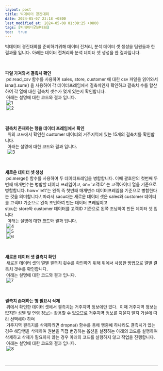 ```yaml
---
layout: post
title: 빅데이터 경진대회
date: 2024-05-07 23:18 +0800
last_modified_at: 2024-05-08 01:08:25 +0800
tags: [빅데이터경진대회]
toc:  true
---
```



빅데이터 경진대회를 준비하기위해 데이터 전처리, 분석 데이터 셋 생성을 팀원들과 한 결과물 입니다. 아래는 데이터 전처리와 분석 데이터 셋 생성을 한 결과입니다.\
<br/>
<br/>

**파일 가져와서 결측치 확인**\
&nbsp;pd.read_csv 함수를 사용하여 sales, store, customer 에 대한 csv 파일을 읽어와서 isna().sum() 을 사용하여 각 데이터프레임에서 결측치인지 확인하고 결측치 수를 합산하여 각 열에 대한 결측치 갯수가 몇개 있는지 확인합니다.\
&nbsp;아래는 설명에 대한 코드와 결과 입니다.\
&nbsp;![1](https://github.com/j-s-eee/j-s-eee/assets/163078421/9c2883eb-b88d-4992-84bc-f969583df0e5)\
&nbsp;![2](https://github.com/j-s-eee/j-s-eee/assets/163078421/13e5be54-d9d9-45e1-be0f-7100f97a6b4f)\
<br/>
<br/>


**결측치 존재하는 행을 데이터 프레임에서 확인**\
&nbsp; 위의 코드에서 확인한 customer 데이터의 거주지역에 있는 15개의 결측치를 확인합니다.\
&nbsp; 아래는 설명에 대한 코드와 결과 입니다.\
&nbsp; ![3](https://github.com/j-s-eee/j-s-eee/assets/163078421/a99b8eed-d9e1-4f72-b41b-379a4bec6491)\
<br/>
<br/>



**새로운 데이터 셋 생성**\
&nbsp;pd.merge() 함수를 사용하여 두 데이터프레임을 병합합니다. 이때 괄호안의 첫번째 두번째 매개변수는 병합할 데이터 프레임이고, on='고객ID' 는 고객아이디 열을 기준으로 병합합니다. how='left'는 왼쪽 즉 첫번째 매개변수 데이터프레임을 기준으로 병합한다는 것을 의미합니다.\ 
따라서 sacu라는 새로운 데이터 셋은 sales와 customer 데이터를 고객ID 기준으로 왼쪽 조인하여 만든 데이터 프레임이고\
stcu는 store와 customer 데이터를 고객ID 기준으로 왼쪽 조닝하여 만든 데이터 셋 입니다\
&nbsp; 아래는 설명에 대한 코드와 결과 입니다.\
&nbsp;![4](https://github.com/j-s-eee/j-s-eee/assets/163078421/5a93eae3-fcef-411e-9ac7-ea43f2cf929e)\
&nbsp;![5](https://github.com/j-s-eee/j-s-eee/assets/163078421/29cda321-9b85-4624-abc6-9b00473599c1)\
&nbsp;![6](https://github.com/j-s-eee/j-s-eee/assets/163078421/3ef2188e-ce01-452f-830c-cd6aa937b226)\
<br/>
<br/>

**새로운 데이터 셋 결측치 확인**\
&nbsp;새로운 데이터 셋의 열별 결측치 횟수를 확인하기 위해 위에서 사용한 방법으로 열별 결측치 갯수를 확인합니다.\
&nbsp;아래는 설명에 대한 코드와 결과 입니다.\
&nbsp;![7](https://github.com/j-s-eee/j-s-eee/assets/163078421/1d6092b0-d7cb-4a6a-a921-c1177a41f443)\
<br/> 
<br/>

**결측치 존재하는 행 필요시 삭제**\
&nbsp;위에서 확인한 데이터 셋에서 결측치는 거주지역 정보에만 있다. 
&nbsp;이때 거주지역 정보는 없지만 성별 및 연령 정보는 활용할 수 있으므로 거주지역 정보를 지울지 말지 가설에 따라 선택해야 하며\
&nbsp;거주지역 결측지를 삭제하려면 dropna() 함수를 통해 행중에 하나라도 결측치가 있는 경우 해당행을 삭제하여 원본을 직접 변경하는 옵션을 설정하는 아래의 코드를 실행하여 삭제하고 삭제가 필요하지 않는 경우 아래의 코드를 실행하지 않고 작업을 진행합니다.\
&nbsp;아래는 설명에 대한 코드와 결과 입니다.\
&nbsp;![8](https://github.com/j-s-eee/j-s-eee/assets/163078421/57eadd08-c5fe-44b1-b0a8-bab38bcf0730)\
<br/> 
<br/> 






-----

